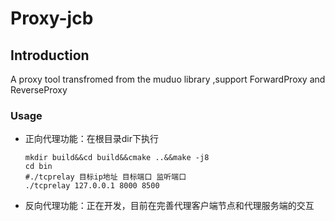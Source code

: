 # Proxy-jcb
## Introduction
A proxy tool transfromed from the muduo library ,support ForwardProxy and ReverseProxy 
### Usage
- 正向代理功能：在根目录dir下执行
   ```
   mkdir build&&cd build&&cmake ..&&make -j8
   cd bin
   #./tcprelay 目标ip地址 目标端口 监听端口 
   ./tcprelay 127.0.0.1 8000 8500
   ```
- 反向代理功能：正在开发，目前在完善代理客户端节点和代理服务端的交互
